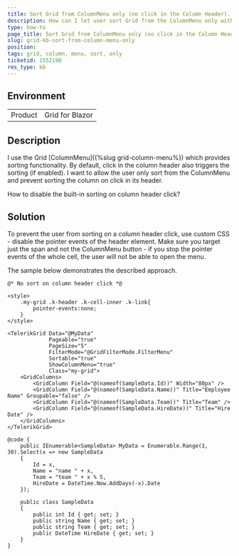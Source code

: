```yaml
---
title: Sort Grid from ColumnMenu only (no click in the Column Header).
description: How can I let user sort Grid from the ColumnMenu only without click in the Column Header?
type: how-to
page_title: Sort Grid from ColumnMenu only (no click in the Column Header).
slug: grid-kb-sort-from-column-menu-only
position: 
tags: grid, column, menu, sort, only
ticketid: 1552190
res_type: kb
---
```


## Environment
<table>
	<tbody>
		<tr>
			<td>Product</td>
			<td>Grid for Blazor</td>
		</tr>
	</tbody>
</table>


## Description

I use the Grid [ColumnMenu]({%slug grid-column-menu%}) which provides sorting functionality. By default, click in the column header also triggers the sorting (if enabled). I want to allow the user only sort from the ColumnMenu and prevent sorting the column on click in its header.

How to disable the built-in sorting on column header click?

## Solution

To prevent the user from sorting on a column header click, use custom CSS - disable the pointer events of the header element. Make sure you target just the span and not the ColumnMenu button - if you stop the pointer events of the whole cell, the user will not be able to open the menu.

The sample below demonstrates the described approach.

````CSHTML
@* No sort on column header click *@

<style>
    .my-grid .k-header .k-cell-inner .k-link{
        pointer-events:none;
    }
</style>

<TelerikGrid Data="@MyData"
             Pageable="true"
             PageSize="5"
             FilterMode="@GridFilterMode.FilterMenu"
             Sortable="true"
             ShowColumnMenu="true"
             Class="my-grid">
    <GridColumns>
        <GridColumn Field="@(nameof(SampleData.Id))" Width="80px" />
        <GridColumn Field="@(nameof(SampleData.Name))" Title="Employee Name" Groupable="false" />
        <GridColumn Field="@(nameof(SampleData.Team))" Title="Team" />
        <GridColumn Field="@(nameof(SampleData.HireDate))" Title="Hire Date" />
    </GridColumns>
</TelerikGrid>

@code {
    public IEnumerable<SampleData> MyData = Enumerable.Range(1, 30).Select(x => new SampleData
    {
        Id = x,
        Name = "name " + x,
        Team = "team " + x % 5,
        HireDate = DateTime.Now.AddDays(-x).Date
    });

    public class SampleData
    {
        public int Id { get; set; }
        public string Name { get; set; }
        public string Team { get; set; }
        public DateTime HireDate { get; set; }
    }
}
````
